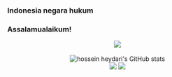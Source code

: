### Indonesia negara hukum 
### Assalamualaikum!

<p align="center"><img src="https://www.codewars.com/users/Balrks/badges/large"/><br /><br />
  <img src="https://github-readme-stats.vercel.app/api?username=Balrks&show_icons=true&include_all_commits=true&theme=monokai" alt="hossein heydari's GitHub stats" /><br />
  <img src="https://github-readme-streak-stats.herokuapp.com/?user=Balrks&theme=monokai"/>
  <img src="https://github-readme-stats.vercel.app/api/top-langs/?username=Balrks&layout=compact&theme=monokai&langs_count=12"/><br />
</p>

<!--
**Balrks/Balrks** is a ✨ _special_ ✨ repository because its `README.md` (this file) appears on your GitHub profile.

Here are some ideas to get you started:

- 🔭 I’m currently working on ...
- 🌱 I’m currently learning ...
- 👯 I’m looking to collaborate on ...
- 🤔 I’m looking for help with ...
- 💬 Ask me about ...
- 📫 How to reach me: ...
- 😄 Pronouns: ...
- ⚡ Fun fact: ...
-->
